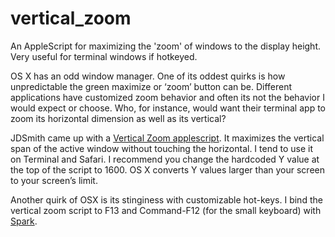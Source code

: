 vertical_zoom
=============

An AppleScript for maximizing the 'zoom' of windows to the display height. Very useful for terminal windows if hotkeyed.

OS X has an odd window manager. One of its oddest quirks is how unpredictable the green maximize or ‘zoom’ button can be. Different applications have customized zoom behavior and often its not the behavior I would expect or choose. Who, for instance, would want their terminal app to zoom its horizontal dimension as well as its vertical?

JDSmith came up with a [Vertical Zoom applescript](http://hints.macworld.com/article.php?story=20050428173653581). It maximizes the vertical span of the active window without touching the horizontal. I tend to use it on Terminal and Safari. I recommend you change the hardcoded Y value at the top of the script to 1600. OS X converts Y values larger than your screen to your screen’s limit.

Another quirk of OSX is its stinginess with customizable hot-keys. I bind the vertical zoom script to F13 and Command-F12 (for the small keyboard) with [Spark](http://www.shadowlab.org/Software/spark.php).
